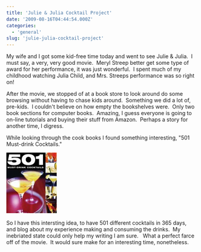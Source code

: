 ```yaml
---
title: 'Julie & Julia Cocktail Project'
date: '2009-08-16T04:44:54.000Z'
categories:
  - 'general'
slug: 'julie-julia-cocktail-project'
---
```


My wife and I got some kid-free time today and went to see Julie & Julia.  I must say, a very, very good movie.  Meryl Streep better get some type of award for her performance, it was just wonderful.  I spent much of my childhood watching Julia Child, and Mrs. Streeps performance was so right on!

After the movie, we stopped of at a book store to look around do some browsing without having to chase kids around.  Something we did a lot of, pre-kids.  I couldn't believe on how empty the bookshelves were.  Only two book sections for computer books.  Amazing, I guess everyone is going to on-line tutorials and buying their stuff from Amazon.  Perhaps a story for another time, I digress.

While looking through the cook books I found something interesting, "501 Must-drink Cocktails."

[![501Must-DrinkCocktails](images/501must-drinkcocktails.jpg '501 Must-Drink Cocktails')](http://www.amazon.com/gp/product/0753715325?ie=UTF8&tag=bretcook-20&linkCode=as2&camp=1789&creative=390957&creativeASIN=0753715325)

So I have this intersting idea, to have 501 different cocktails in 365 days, and blog about my experience making and consuming the drinks.  My inebriated state could only help my writing I am sure.   What a perfect farce off of the movie.  It would sure make for an interesting time, nonetheless.
